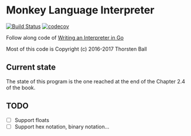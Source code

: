 # Monkey Language Interpreter

[![Build Status](https://travis-ci.org/alarsyo/monkey.svg?branch=master)](https://travis-ci.org/alarsyo/monkey)
[![codecov](https://codecov.io/gh/alarsyo/monkey/branch/master/graph/badge.svg)](https://codecov.io/gh/alarsyo/monkey)

Follow along code of [Writing an Interpreter in Go](https://interpreterbook.com)

Most of this code is Copyright (c) 2016-2017 Thorsten Ball

## Current state

The state of this program is the one reached at the end of the Chapter 2.4 of the book.

## TODO

- [ ] Support floats
- [ ] Support hex notation, binary notation...
